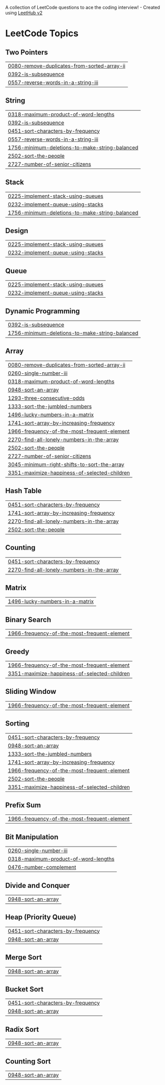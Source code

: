 A collection of LeetCode questions to ace the coding interview! - Created using [LeetHub v2](https://github.com/arunbhardwaj/LeetHub-2.0)
<!---LeetCode Topics Start-->
# LeetCode Topics
## Two Pointers
|  |
| ------- |
| [0080-remove-duplicates-from-sorted-array-ii](https://github.com/Omish1986/LeetCode-Solution/tree/master/0080-remove-duplicates-from-sorted-array-ii) |
| [0392-is-subsequence](https://github.com/Omish1986/LeetCode-Solution/tree/master/0392-is-subsequence) |
| [0557-reverse-words-in-a-string-iii](https://github.com/Omish1986/LeetCode-Solution/tree/master/0557-reverse-words-in-a-string-iii) |
## String
|  |
| ------- |
| [0318-maximum-product-of-word-lengths](https://github.com/Omish1986/LeetCode-Solution/tree/master/0318-maximum-product-of-word-lengths) |
| [0392-is-subsequence](https://github.com/Omish1986/LeetCode-Solution/tree/master/0392-is-subsequence) |
| [0451-sort-characters-by-frequency](https://github.com/Omish1986/LeetCode-Solution/tree/master/0451-sort-characters-by-frequency) |
| [0557-reverse-words-in-a-string-iii](https://github.com/Omish1986/LeetCode-Solution/tree/master/0557-reverse-words-in-a-string-iii) |
| [1756-minimum-deletions-to-make-string-balanced](https://github.com/Omish1986/LeetCode-Solution/tree/master/1756-minimum-deletions-to-make-string-balanced) |
| [2502-sort-the-people](https://github.com/Omish1986/LeetCode-Solution/tree/master/2502-sort-the-people) |
| [2727-number-of-senior-citizens](https://github.com/Omish1986/LeetCode-Solution/tree/master/2727-number-of-senior-citizens) |
## Stack
|  |
| ------- |
| [0225-implement-stack-using-queues](https://github.com/Omish1986/LeetCode-Solution/tree/master/0225-implement-stack-using-queues) |
| [0232-implement-queue-using-stacks](https://github.com/Omish1986/LeetCode-Solution/tree/master/0232-implement-queue-using-stacks) |
| [1756-minimum-deletions-to-make-string-balanced](https://github.com/Omish1986/LeetCode-Solution/tree/master/1756-minimum-deletions-to-make-string-balanced) |
## Design
|  |
| ------- |
| [0225-implement-stack-using-queues](https://github.com/Omish1986/LeetCode-Solution/tree/master/0225-implement-stack-using-queues) |
| [0232-implement-queue-using-stacks](https://github.com/Omish1986/LeetCode-Solution/tree/master/0232-implement-queue-using-stacks) |
## Queue
|  |
| ------- |
| [0225-implement-stack-using-queues](https://github.com/Omish1986/LeetCode-Solution/tree/master/0225-implement-stack-using-queues) |
| [0232-implement-queue-using-stacks](https://github.com/Omish1986/LeetCode-Solution/tree/master/0232-implement-queue-using-stacks) |
## Dynamic Programming
|  |
| ------- |
| [0392-is-subsequence](https://github.com/Omish1986/LeetCode-Solution/tree/master/0392-is-subsequence) |
| [1756-minimum-deletions-to-make-string-balanced](https://github.com/Omish1986/LeetCode-Solution/tree/master/1756-minimum-deletions-to-make-string-balanced) |
## Array
|  |
| ------- |
| [0080-remove-duplicates-from-sorted-array-ii](https://github.com/Omish1986/LeetCode-Solution/tree/master/0080-remove-duplicates-from-sorted-array-ii) |
| [0260-single-number-iii](https://github.com/Omish1986/LeetCode-Solution/tree/master/0260-single-number-iii) |
| [0318-maximum-product-of-word-lengths](https://github.com/Omish1986/LeetCode-Solution/tree/master/0318-maximum-product-of-word-lengths) |
| [0948-sort-an-array](https://github.com/Omish1986/LeetCode-Solution/tree/master/0948-sort-an-array) |
| [1293-three-consecutive-odds](https://github.com/Omish1986/LeetCode-Solution/tree/master/1293-three-consecutive-odds) |
| [1333-sort-the-jumbled-numbers](https://github.com/Omish1986/LeetCode-Solution/tree/master/1333-sort-the-jumbled-numbers) |
| [1496-lucky-numbers-in-a-matrix](https://github.com/Omish1986/LeetCode-Solution/tree/master/1496-lucky-numbers-in-a-matrix) |
| [1741-sort-array-by-increasing-frequency](https://github.com/Omish1986/LeetCode-Solution/tree/master/1741-sort-array-by-increasing-frequency) |
| [1966-frequency-of-the-most-frequent-element](https://github.com/Omish1986/LeetCode-Solution/tree/master/1966-frequency-of-the-most-frequent-element) |
| [2270-find-all-lonely-numbers-in-the-array](https://github.com/Omish1986/LeetCode-Solution/tree/master/2270-find-all-lonely-numbers-in-the-array) |
| [2502-sort-the-people](https://github.com/Omish1986/LeetCode-Solution/tree/master/2502-sort-the-people) |
| [2727-number-of-senior-citizens](https://github.com/Omish1986/LeetCode-Solution/tree/master/2727-number-of-senior-citizens) |
| [3045-minimum-right-shifts-to-sort-the-array](https://github.com/Omish1986/LeetCode-Solution/tree/master/3045-minimum-right-shifts-to-sort-the-array) |
| [3351-maximize-happiness-of-selected-children](https://github.com/Omish1986/LeetCode-Solution/tree/master/3351-maximize-happiness-of-selected-children) |
## Hash Table
|  |
| ------- |
| [0451-sort-characters-by-frequency](https://github.com/Omish1986/LeetCode-Solution/tree/master/0451-sort-characters-by-frequency) |
| [1741-sort-array-by-increasing-frequency](https://github.com/Omish1986/LeetCode-Solution/tree/master/1741-sort-array-by-increasing-frequency) |
| [2270-find-all-lonely-numbers-in-the-array](https://github.com/Omish1986/LeetCode-Solution/tree/master/2270-find-all-lonely-numbers-in-the-array) |
| [2502-sort-the-people](https://github.com/Omish1986/LeetCode-Solution/tree/master/2502-sort-the-people) |
## Counting
|  |
| ------- |
| [0451-sort-characters-by-frequency](https://github.com/Omish1986/LeetCode-Solution/tree/master/0451-sort-characters-by-frequency) |
| [2270-find-all-lonely-numbers-in-the-array](https://github.com/Omish1986/LeetCode-Solution/tree/master/2270-find-all-lonely-numbers-in-the-array) |
## Matrix
|  |
| ------- |
| [1496-lucky-numbers-in-a-matrix](https://github.com/Omish1986/LeetCode-Solution/tree/master/1496-lucky-numbers-in-a-matrix) |
## Binary Search
|  |
| ------- |
| [1966-frequency-of-the-most-frequent-element](https://github.com/Omish1986/LeetCode-Solution/tree/master/1966-frequency-of-the-most-frequent-element) |
## Greedy
|  |
| ------- |
| [1966-frequency-of-the-most-frequent-element](https://github.com/Omish1986/LeetCode-Solution/tree/master/1966-frequency-of-the-most-frequent-element) |
| [3351-maximize-happiness-of-selected-children](https://github.com/Omish1986/LeetCode-Solution/tree/master/3351-maximize-happiness-of-selected-children) |
## Sliding Window
|  |
| ------- |
| [1966-frequency-of-the-most-frequent-element](https://github.com/Omish1986/LeetCode-Solution/tree/master/1966-frequency-of-the-most-frequent-element) |
## Sorting
|  |
| ------- |
| [0451-sort-characters-by-frequency](https://github.com/Omish1986/LeetCode-Solution/tree/master/0451-sort-characters-by-frequency) |
| [0948-sort-an-array](https://github.com/Omish1986/LeetCode-Solution/tree/master/0948-sort-an-array) |
| [1333-sort-the-jumbled-numbers](https://github.com/Omish1986/LeetCode-Solution/tree/master/1333-sort-the-jumbled-numbers) |
| [1741-sort-array-by-increasing-frequency](https://github.com/Omish1986/LeetCode-Solution/tree/master/1741-sort-array-by-increasing-frequency) |
| [1966-frequency-of-the-most-frequent-element](https://github.com/Omish1986/LeetCode-Solution/tree/master/1966-frequency-of-the-most-frequent-element) |
| [2502-sort-the-people](https://github.com/Omish1986/LeetCode-Solution/tree/master/2502-sort-the-people) |
| [3351-maximize-happiness-of-selected-children](https://github.com/Omish1986/LeetCode-Solution/tree/master/3351-maximize-happiness-of-selected-children) |
## Prefix Sum
|  |
| ------- |
| [1966-frequency-of-the-most-frequent-element](https://github.com/Omish1986/LeetCode-Solution/tree/master/1966-frequency-of-the-most-frequent-element) |
## Bit Manipulation
|  |
| ------- |
| [0260-single-number-iii](https://github.com/Omish1986/LeetCode-Solution/tree/master/0260-single-number-iii) |
| [0318-maximum-product-of-word-lengths](https://github.com/Omish1986/LeetCode-Solution/tree/master/0318-maximum-product-of-word-lengths) |
| [0476-number-complement](https://github.com/Omish1986/LeetCode-Solution/tree/master/0476-number-complement) |
## Divide and Conquer
|  |
| ------- |
| [0948-sort-an-array](https://github.com/Omish1986/LeetCode-Solution/tree/master/0948-sort-an-array) |
## Heap (Priority Queue)
|  |
| ------- |
| [0451-sort-characters-by-frequency](https://github.com/Omish1986/LeetCode-Solution/tree/master/0451-sort-characters-by-frequency) |
| [0948-sort-an-array](https://github.com/Omish1986/LeetCode-Solution/tree/master/0948-sort-an-array) |
## Merge Sort
|  |
| ------- |
| [0948-sort-an-array](https://github.com/Omish1986/LeetCode-Solution/tree/master/0948-sort-an-array) |
## Bucket Sort
|  |
| ------- |
| [0451-sort-characters-by-frequency](https://github.com/Omish1986/LeetCode-Solution/tree/master/0451-sort-characters-by-frequency) |
| [0948-sort-an-array](https://github.com/Omish1986/LeetCode-Solution/tree/master/0948-sort-an-array) |
## Radix Sort
|  |
| ------- |
| [0948-sort-an-array](https://github.com/Omish1986/LeetCode-Solution/tree/master/0948-sort-an-array) |
## Counting Sort
|  |
| ------- |
| [0948-sort-an-array](https://github.com/Omish1986/LeetCode-Solution/tree/master/0948-sort-an-array) |
<!---LeetCode Topics End-->